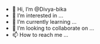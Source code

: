 - 👋 Hi, I’m @Divya-bika
- 👀 I’m interested in ...
- 🌱 I’m currently learning ...
- 💞️ I’m looking to collaborate on ...
- 📫 How to reach me ...

<!---
Divya-bika/Divya-bika is a ✨ special ✨ repository because its `README.md` (this file) appears on your GitHub profile.
You can click the Preview link to take a look at your changes.
--->

